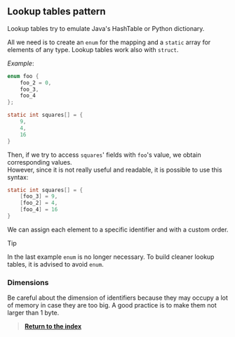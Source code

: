 ## Lookup tables pattern

Lookup tables try to emulate Java's HashTable or Python dictionary.

All we need is to create an `enum` for the mapping and a `static` array for elements of any type. Lookup tables work also with `struct`.

_Example_:

```c
enum foo {
    foo_2 = 0,
    foo_3,
    foo_4
};

static int squares[] = {
    9,
    4,
    16
}
```

Then, if we try to access `squares`' fields with `foo`'s value, we obtain corresponding values.
\
However, since it is not really useful and readable, it is possible to use this syntax:

```c
static int squares[] = {
    [foo_3] = 9,
    [foo_2] = 4,
    [foo_4] = 16
}
```

We can assign each element to a specific identifier and with a custom order.

> [!TIP]
>
> In the last example `enum` is no longer necessary. To build cleaner lookup tables, it is advised to avoid `enum`.

### Dimensions

Be careful about the dimension of identifiers because they may occupy a lot of memory in case they are too big. A good practice is to make them not larger than 1 byte.

> [**Return to the index**](../../Index.md)
